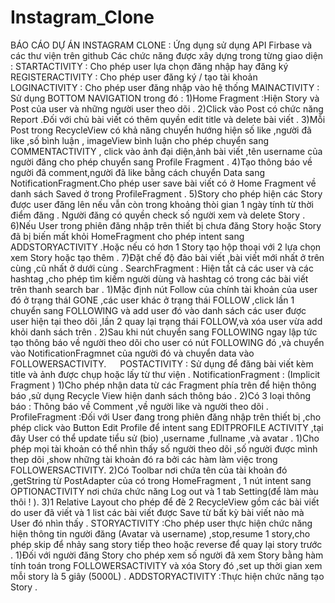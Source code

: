 # Instagram_Clone

BÁO CÁO DỰ ÁN INSTAGRAM CLONE :
Ứng dụng sử dụng API Firbase và các thư viện trên github
Các chức năng được xây dựng trong từng giao diện :
STARTACTIVITY : Cho phép user lựa chọn đăng nhập hay đăng ký
REGISTERACTIVITY : Cho phép user đăng ký / tạo tài khoản
LOGINACTIVITY : Cho phép user đăng nhập vào hệ thống
MAINACTIVITY : Sử dụng BOTTOM NAVIGATION trong đó :
1)Home Fragment :Hiện Story và Post của user và những người user theo dõi .
2)Click vào Post có chức năng Report .Đối với chủ bài viết có thêm quyền edit title và delete bài viết .
3)Mỗi Post trong RecycleView có khả năng chuyển hướng hiện số like ,người đã like ,số bình luận , imageView bình luận cho phép chuyển sang COMMENTACTIVITY , click vào ảnh đại diện,ảnh bài viết ,tên username của người đăng cho phép chuyển sang Profile Fragment .
4)Tạo thông báo về người đã comment,người đã like bằng cách chuyển Data sang NotificationFragment.Cho phép user save bài viết có ở Home Fragment về danh sách Saved ở trong ProfileFragment .
5)Story cho phép hiện các Story được user đăng lên nếu vẫn còn trong khoảng thòi gian 1 ngày tính từ thời điểm đăng . Người đăng có quyền check số người xem và delete Story .
6)Nếu User trong phiên đăng nhập trên thiết bị chưa đăng Story hoặc Story đã bị biến mất khỏi HomeFragment cho phép intent sang ADDSTORYACTIVITY .Hoặc nếu có hơn 1 Story tạo hộp thoại với 2 lựa chọn xem Story hoặc tạo thêm .
7)Đặt chế độ đảo bài viết ,bài viết mới nhất ở trên cùng ,cũ nhất ở dưới cùng .
SearchFragment : Hiện tất cả các user và các hashtag ,cho phép tìm kiếm người dùng và hashtag có trong các bài viết trên thanh search bar .
1)Mặc định nút Follow của chính tài khoản của user đó ở trạng tháI GONE ,các user khác ở trạng thái FOLLOW ,click lần 1 chuyển sang FOLLOWING và add user đó vào danh sách các user được user hiện tại theo dõi ,lần 2 quay lại trạng thái FOLLOW,và xóa user vừa add khỏi danh sách trên .
2)Sau khi nút chuyển sang FOLLOWING ngay lập tức tạo thông báo về người theo dõi cho user có nút FOLLOWING đó ,và chuyển vào NotificationFragmnet của người đó và chuyển data vào FOLLOWERSACTIVITY.  
POSTACTIVITY : Sử dụng để đăng bài viết kèm title và ảnh được chụp hoặc lấy từ thư viện .
NotificationFragment : (Implicit Fragment )
1)Cho phép nhận data từ các Fragment phía trên để hiện thông báo ,sử dụng Recycle View hiện danh sách thông báo .
2)Có 3 loại thông báo : Thông báo về Comment ,về người like và người theo dõi .
ProfileFragment :Đối với User đang trong phiên đăng nhập trên thiết bị ,cho phép click vào Button Edit Profile để intent sang EDITPROFILE ACTIVITY ,tại đây User có thể update tiểu sử (bio) ,username ,fullname ,và avatar .
1)Cho phép mọi tài khoản có thể nhìn thấy số người theo dõi ,số người được mình thep dõi ,show những tài khoản đó ra bởi các hàm làm việc trong FOLLOWERSACTIVITY.
2)Có Toolbar nơi chứa tên của tài khoản đó ,getString từ PostAdapter của có trong HomeFragment , 1 nút intent sang OPTIONACTIVITY nơi chứa chức năng Log out và 1 tab Setting(để làm màu thôi ! ).
3)1 Relative Layout cho phép để đè 2 RecycleView gồm các bài viết do user đã viết và 1 list các bài viết được Save từ bất kỳ bài viết nào mà User đó nhìn thấy .
STORYACTIVITY :Cho phép user thực hiện chức năng hiện thông tin người đăng (Avatar và username) ,stop,resume 1 story,cho phép skip để nhảy sang story tiếp theo hoặc reverse để quay lại story trước .
1)Đối với người đăng Story cho phép xem số người đã xem Story bằng hàm tính toán trong FOLLOWERSACTIVITY và xóa Story đó ,set up thời gian xem mỗi story là 5 giây (5000L) .
ADDSTORYACTIVITY :Thực hiện chức năng tạo Story .
